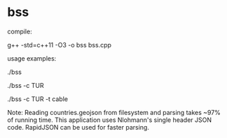 # bss
compile:

g++ -std=c++11 -O3 -o bss bss.cpp

usage examples:

./bss

./bss -c TUR

./bss -c TUR -t cable

Note: Reading countries.geojson from filesystem and parsing takes ~97% of running time. This application uses Nlohmann's single header JSON code. RapidJSON can be used for faster parsing.
